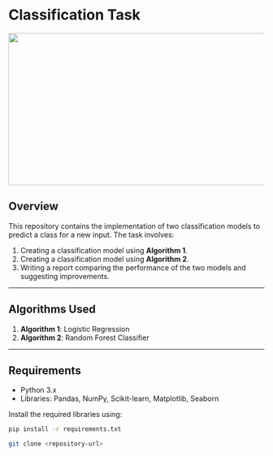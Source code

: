 # Classification Task


<div align="center">
<img height="300" width="800" src="https://www.simplilearn.com/ice9/free_resources_article_thumb/classification.JPG">
</div>


## Overview
This repository contains the implementation of two classification models to predict a class for a new input. The task involves:
1. Creating a classification model using **Algorithm 1**.
2. Creating a classification model using **Algorithm 2**.
3. Writing a report comparing the performance of the two models and suggesting improvements.

---

## Algorithms Used
1. **Algorithm 1**: Logistic Regression
2. **Algorithm 2**: Random Forest Classifier

---

## Requirements
- Python 3.x
- Libraries: Pandas, NumPy, Scikit-learn, Matplotlib, Seaborn

Install the required libraries using:
```bash
pip install -r requirements.txt

git clone <repository-url>


